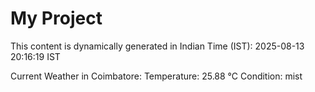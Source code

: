# My Project

This content is dynamically generated in Indian Time (IST): 2025-08-13 20:16:19 IST


Current Weather in Coimbatore:
Temperature: 25.88 °C
Condition: mist
